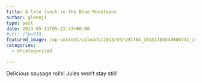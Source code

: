 ```yaml
---
title: A late lunch in the Blue Mountains
author: glennji
type: post
date: 2013-05-11T05:21:43+00:00
#url: /?p=918
featured_image: /wp-content/uploads/2013/05/197784_10151385549800741_1459433058_n.jpg
categories:
  - Uncategorized

---
```

Delicious sausage rolls! Jules won&#8217;t stay still!
